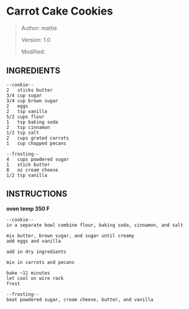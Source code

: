 # Carrot Cake Cookies
> Author: mattie 
>
> Version: 1.0
>
> Modified:


## INGREDIENTS
```
--cookie--
2   sticks butter
3/4 cup sugar
3/4 cup brown sugar
2   eggs
2   tsp vanilla
5/2 cups flour
1   tsp baking soda
2   tsp cinnamon
1/2 tsp salt
2   cups grated carrots
1   cup chopped pecans

--frosting--
4   cups powdered sugar
1   stick butter
8   oz cream cheese
1/2 tsp vanilla

```


## INSTRUCTIONS

**oven temp 350 F**

```
--cookie--
in a separate bowl combine flour, baking soda, cinnamon, and salt

mix butter, brown sugar, and sugar until creamy
add eggs and vanilla

add in dry ingredients

mix in carrots and pecans

bake ~11 minutes
let cool on wire rack
frost

--frosting--
beat powdered sugar, cream cheese, butter, and vanilla 
```
